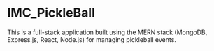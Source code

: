 # IMC_PickleBall

This is a full-stack application built using the MERN stack (MongoDB, Express.js, React, Node.js) for managing pickleball events.


